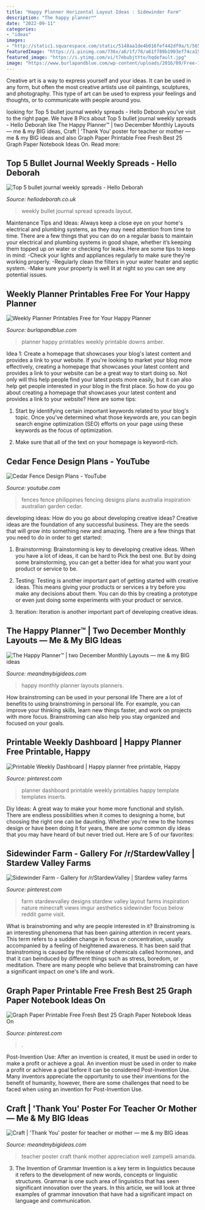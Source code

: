```yaml
---
title: "Happy Planner Horizontal Layout Ideas : Sidewinder Farm"
description: "The happy planner™"
date: "2022-09-11"
categories:
- "ideas"
images:
- "http://static1.squarespace.com/static/5148aa1de4b016fef442df9a/t/565c2c2be4b06edc0ae18b9d/1448881197830/two+December+monthly+layouts+in+The+Happy+Planners%E2%84%A2+of+mambi+Design+Team+members+Theresa+Doan+and+April+Orr+%7C+me+%26+my+BIG+ideas?format=1000w"
featuredImage: "https://i.pinimg.com/736x/a6/1f/78/a61f789b1903ef74ca15321b37303e22.jpg"
featured_image: "https://i.ytimg.com/vi/t7ebubjtYto/hqdefault.jpg"
image: "https://www.burlapandblue.com/wp-content/uploads/2016/09/Free-1.png"
---
```



Creative art is a way to express yourself and your ideas. It can be used in any form, but often the most creative artists use oil paintings, sculptures, and photography. This type of art can be used to express your feelings and thoughts, or to communicate with people around you.

	

		
looking for Top 5 bullet journal weekly spreads - Hello Deborah you've visit to the right page. We have 8 Pics about Top 5 bullet journal weekly spreads - Hello Deborah like The Happy Planner™ | two December Monthly Layouts — me &amp; my BIG ideas, Craft | &#039;Thank You&#039; poster for teacher or mother — me &amp; my BIG ideas and also Graph Paper Printable Free Fresh Best 25 Graph Paper Notebook Ideas On. Read more:
		
    
## Top 5 Bullet Journal Weekly Spreads - Hello Deborah

<img loading=lazy src="https://www.hellodeborah.co.uk/app/uploads/2017/04/bullet-journal-weekly-spread-4-1024x682.jpg" onerror="this.onerror=null;this.src='https://tse2.mm.bing.net/th?id=OIP.3GtG-l1xY85QT4JIpzY3PQHaE7&amp;pid=15.1';" alt="Top 5 bullet journal weekly spreads - Hello Deborah">

_Source: hellodeborah.co.uk_

>weekly bullet journal spread spreads layout. 

	

Maintenance Tips and Ideas: Always keep a close eye on your home's electrical and plumbing systems, as they may need attention from time to time.
There are a few things that you can do on a regular basis to maintain your electrical and plumbing systems in good shape, whether it’s keeping them topped up on water or checking for leaks. Here are some tips to keep in mind:
-Check your lights and appliances regularly to make sure they’re working properly.
-Regularly clean the filters in your water heater and septic system.
-Make sure your property is well lit at night so you can see any potential issues.

    
## Weekly Planner Printables Free For Your Happy Planner

<img loading=lazy src="https://www.burlapandblue.com/wp-content/uploads/2016/09/Free-1.png" onerror="this.onerror=null;this.src='https://tse2.mm.bing.net/th?id=OIP.5P9j9UsN1M3IT7tXQAuUxgHaLH&amp;pid=15.1';" alt="Weekly Planner Printables Free for Your Happy Planner">

_Source: burlapandblue.com_

>planner happy printables weekly printable downs amber. 

	

Idea 1: Create a homepage that showcases your blog's latest content and provides a link to your website.
If you're looking to market your blog more effectively, creating a homepage that showcases your latest content and provides a link to your website can be a great way to start doing so. Not only will this help people find your latest posts more easily, but it can also help get people interested in your blog in the first place. So how do you go about creating a homepage that showcases your latest content and provides a link to your website? Here are some tips:
1. Start by identifying certain important keywords related to your blog's topic. Once you've determined what those keywords are, you can begin search engine optimization (SEO) efforts on your page using these keywords as the focus of optimization.

2. Make sure that all of the text on your homepage is keyword-rich.

    
## Cedar Fence Design Plans - YouTube

<img loading=lazy src="https://i.ytimg.com/vi/t7ebubjtYto/hqdefault.jpg" onerror="this.onerror=null;this.src='https://tse2.mm.bing.net/th?id=OIP.HSiDKkR0bca882lTODdxLQHaFj&amp;pid=15.1';" alt="Cedar Fence Design Plans - YouTube">

_Source: youtube.com_

>fences fence philippines fencing designs plans australia inspiration australian garden cedar. 

	

developing ideas: How do you go about developing creative ideas?
Creative ideas are the foundation of any successful business. They are the seeds that will grow into something new and amazing. There are a few things that you need to do in order to get started:
1. Brainstorming: Brainstorming is key to developing creative ideas. When you have a lot of ideas, it can be hard to Pick the best one. But by doing some brainstorming, you can get a better idea for what you want your product or service to be.

2. Testing: Testing is another important part of getting started with creative ideas. This means giving your products or services a try before you make any decisions about them. You can do this by creating a prototype or even just doing some experiments with your product or service.

3. Iteration: Iteration is another important part of developing creative ideas.

    
## The Happy Planner™ | Two December Monthly Layouts — Me &amp; My BIG Ideas

<img loading=lazy src="http://static1.squarespace.com/static/5148aa1de4b016fef442df9a/t/565c2c2be4b06edc0ae18b9d/1448881197830/two+December+monthly+layouts+in+The+Happy+Planners%E2%84%A2+of+mambi+Design+Team+members+Theresa+Doan+and+April+Orr+%7C+me+%26+my+BIG+ideas?format=1000w" onerror="this.onerror=null;this.src='https://tse3.mm.bing.net/th?id=OIP.MwG4OVMke3oyui1xXp-iwAHaCW&amp;pid=15.1';" alt="The Happy Planner™ | two December Monthly Layouts — me &amp; my BIG ideas">

_Source: meandmybigideas.com_

>happy monthly planner layouts planners. 

	

How brainstroming can be used in your personal life
There are a lot of benefits to using brainstroming in personal life. For example, you can improve your thinking skills, learn new things faster, and work on projects with more focus. Brainstroming can also help you stay organized and focused on your goals.

    
## Printable Weekly Dashboard | Happy Planner Free Printable, Happy

<img loading=lazy src="https://i.pinimg.com/736x/b5/bc/56/b5bc562c4be8f172a0baf22473ed508d.jpg" onerror="this.onerror=null;this.src='https://tse3.mm.bing.net/th?id=OIP.2ce4r6i291kXT7-BpCxrvgHaMW&amp;pid=15.1';" alt="Printable Weekly Dashboard | Happy planner free printable, Happy">

_Source: pinterest.com_

>planner dashboard printable weekly printables happy template templates inserts. 

	

Diy Ideas: A great way to make your home more functional and stylish. There are endless possibilities when it comes to designing a home, but choosing the right one can be daunting. Whether you're new to the homes design or have been doing it for years, there are some common diy ideas that you may have heard of but never tried out. Here are 5 of our favorites: 

    
## Sidewinder Farm - Gallery For /r/StardewValley | Stardew Valley Farms

<img loading=lazy src="https://i.pinimg.com/736x/b2/e8/64/b2e864569a590a1db9e427364259b8b9.jpg" onerror="this.onerror=null;this.src='https://tse2.mm.bing.net/th?id=OIP.wT9-ZYfmxbdQBSRUWWYVcgHaGB&amp;pid=15.1';" alt="Sidewinder Farm - Gallery for /r/StardewValley | Stardew valley farms">

_Source: pinterest.com_

>farm stardewvalley designs stardew valley layout farms inspiration nature minecraft views imgur aesthetics sidewinder focus below reddit game visit. 

	

What is brainstroming and why are people interested in it?
Brainstroming is an interesting phenomena that has been gaining attention in recent years. This term refers to a sudden change in focus or concentration, usually accompanied by a feeling of heightened awareness. It has been said that brainstroming is caused by the release of chemicals called hormones, and that it can beinduced by different things such as stress, boredom, or meditation. There are many people who believe that brainstroming can have a significant impact on one's life and work.

    
## Graph Paper Printable Free Fresh Best 25 Graph Paper Notebook Ideas On

<img loading=lazy src="https://i.pinimg.com/736x/a6/1f/78/a61f789b1903ef74ca15321b37303e22.jpg" onerror="this.onerror=null;this.src='https://tse4.mm.bing.net/th?id=OIP.9D4hAuk0jYFMpXWO6cXXLQHaJl&amp;pid=15.1';" alt="Graph Paper Printable Free Fresh Best 25 Graph Paper Notebook Ideas On">

_Source: pinterest.com_

>. 

	

Post-Invention Use: After an invention is created, it must be used in order to make a profit or achieve a goal.
An invention must be used in order to make a profit or achieve a goal before it can be considered Post-Invention Use. Many inventors appreciate the opportunity to use their inventions for the benefit of humanity, however, there are some challenges that need to be faced when using an invention for Post-Invention Use.

    
## Craft | &#039;Thank You&#039; Poster For Teacher Or Mother — Me &amp; My BIG Ideas

<img loading=lazy src="https://static1.squarespace.com/static/5148aa1de4b016fef442df9a/t/553fb4aee4b0a98ee12735d1/1430238406518/&#039;Thank+You&#039;+poster+(using+jumbo+mambiSTICKS+alphabet+stickers)+made+by+mambi+Design+Team+member+April+Orr+for+her+son&#039;s+teacher%2C+but+could+very+well+be+inspiration+for+a+similar+poster+craft+for+Mother&#039;s+Day+|+me+%26+my+BIG+ideas" onerror="this.onerror=null;this.src='https://tse4.mm.bing.net/th?id=OIP.nqkoMArA1CUXTCRO7xh-eQHaLH&amp;pid=15.1';" alt="Craft | &#039;Thank You&#039; poster for teacher or mother — me &amp; my BIG ideas">

_Source: meandmybigideas.com_

>teacher poster craft thank mother appreciation well zampelli amanda. 

	

3. The Invention of Grammar
Invention is a key term in linguistics because it refers to the development of new words, concepts or linguistic structures. Grammar is one such area of linguistics that has seen significant innovation over the years. In this article, we will look at three examples of grammar innovation that have had a significant impact on language and communication.

